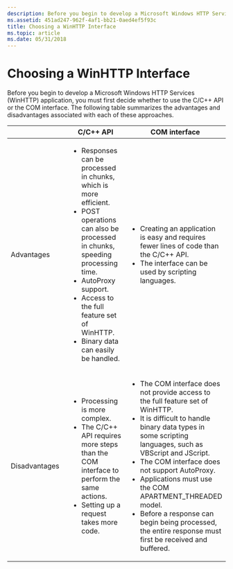 ```yaml
---
description: Before you begin to develop a Microsoft Windows HTTP Services (WinHTTP) application, you must first decide whether to use the C/C++ API or the COM interface.
ms.assetid: 451ad247-962f-4af1-bb21-0aed4ef5f93c
title: Choosing a WinHTTP Interface
ms.topic: article
ms.date: 05/31/2018
---
```


# Choosing a WinHTTP Interface

Before you begin to develop a Microsoft Windows HTTP Services (WinHTTP) application, you must first decide whether to use the C/C++ API or the COM interface. The following table summarizes the advantages and disadvantages associated with each of these approaches.



<table>
<colgroup>
<col style="width: 33%" />
<col style="width: 33%" />
<col style="width: 33%" />
</colgroup>
<thead>
<tr class="header">
<th></th>
<th>C/C++ API</th>
<th>COM interface</th>
</tr>
</thead>
<tbody>
<tr class="odd">
<td>Advantages</td>
<td><ul>
<li>Responses can be processed in chunks, which is more efficient.</li>
<li>POST operations can also be processed in chunks, speeding processing time.</li>
<li>AutoProxy support.</li>
<li>Access to the full feature set of WinHTTP.</li>
<li>Binary data can easily be handled.</li>
</ul></td>
<td><ul>
<li>Creating an application is easy and requires fewer lines of code than the C/C++ API.</li>
<li>The interface can be used by scripting languages.</li>
</ul></td>
</tr>
<tr class="even">
<td>Disadvantages</td>
<td><ul>
<li>Processing is more complex.</li>
<li>The C/C++ API requires more steps than the COM interface to perform the same actions.</li>
<li>Setting up a request takes more code.</li>
</ul></td>
<td><ul>
<li>The COM interface does not provide access to the full feature set of WinHTTP.</li>
<li>It is difficult to handle binary data types in some scripting languages, such as VBScript and JScript.</li>
<li>The COM interface does not support AutoProxy.</li>
<li>Applications must use the COM APARTMENT_THREADED model.</li>
<li>Before a response can begin being processed, the entire response must first be received and buffered.</li>
</ul></td>
</tr>
</tbody>
</table>



 

 

 



